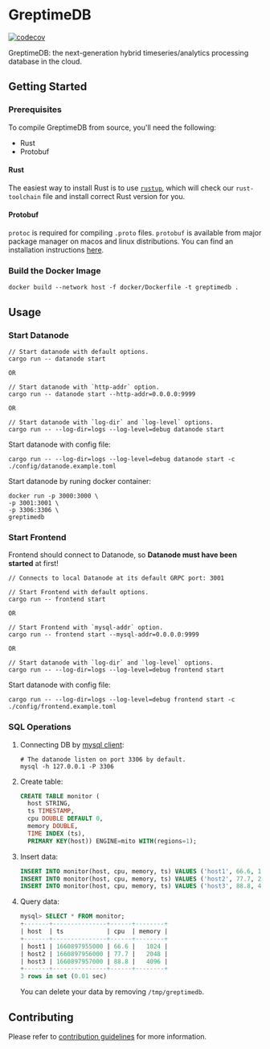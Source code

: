 # GreptimeDB

[![codecov](https://codecov.io/gh/GrepTimeTeam/greptimedb/branch/develop/graph/badge.svg?token=FITFDI3J3C)](https://codecov.io/gh/GrepTimeTeam/greptimedb)

GreptimeDB: the next-generation hybrid timeseries/analytics processing database in the cloud.

## Getting Started

### Prerequisites

To compile GreptimeDB from source, you'll need the following:
- Rust
- Protobuf

#### Rust

The easiest way to install Rust is to use [`rustup`](https://rustup.rs/), which will check our `rust-toolchain` file and install correct Rust version for you.

#### Protobuf

`protoc` is required for compiling `.proto` files. `protobuf` is available from
major package manager on macos and linux distributions. You can find an
installation instructions [here](https://grpc.io/docs/protoc-installation/).

### Build the Docker Image

```
docker build --network host -f docker/Dockerfile -t greptimedb .
```

## Usage

### Start Datanode

```
// Start datanode with default options.
cargo run -- datanode start

OR

// Start datanode with `http-addr` option.
cargo run -- datanode start --http-addr=0.0.0.0:9999

OR

// Start datanode with `log-dir` and `log-level` options.
cargo run -- --log-dir=logs --log-level=debug datanode start
```

Start datanode with config file:

```
cargo run -- --log-dir=logs --log-level=debug datanode start -c ./config/datanode.example.toml
```

Start datanode by runing docker container:

```
docker run -p 3000:3000 \
-p 3001:3001 \
-p 3306:3306 \
greptimedb
```

### Start Frontend

Frontend should connect to Datanode, so **Datanode must have been started** at first!

```
// Connects to local Datanode at its default GRPC port: 3001

// Start Frontend with default options.
cargo run -- frontend start

OR

// Start Frontend with `mysql-addr` option.
cargo run -- frontend start --mysql-addr=0.0.0.0:9999

OR

// Start datanode with `log-dir` and `log-level` options.
cargo run -- --log-dir=logs --log-level=debug frontend start
```

Start datanode with config file:

```
cargo run -- --log-dir=logs --log-level=debug frontend start -c ./config/frontend.example.toml
```

### SQL Operations

1. Connecting DB by [mysql client](https://dev.mysql.com/downloads/mysql/):

   ```
   # The datanode listen on port 3306 by default.
   mysql -h 127.0.0.1 -P 3306
   ```

2. Create table:

   ```SQL
   CREATE TABLE monitor (
     host STRING,
     ts TIMESTAMP,
     cpu DOUBLE DEFAULT 0,
     memory DOUBLE,
     TIME INDEX (ts),
     PRIMARY KEY(host)) ENGINE=mito WITH(regions=1);
   ```

3. Insert data:

   ```SQL
   INSERT INTO monitor(host, cpu, memory, ts) VALUES ('host1', 66.6, 1024, 1660897955000);
   INSERT INTO monitor(host, cpu, memory, ts) VALUES ('host2', 77.7, 2048, 1660897956000);
   INSERT INTO monitor(host, cpu, memory, ts) VALUES ('host3', 88.8, 4096, 1660897957000);
   ```

4. Query data:

   ```SQL
   mysql> SELECT * FROM monitor;
   +-------+---------------+------+--------+
   | host  | ts            | cpu  | memory |
   +-------+---------------+------+--------+
   | host1 | 1660897955000 | 66.6 |   1024 |
   | host2 | 1660897956000 | 77.7 |   2048 |
   | host3 | 1660897957000 | 88.8 |   4096 |
   +-------+---------------+------+--------+
   3 rows in set (0.01 sec)
   ```
   You can delete your data by removing `/tmp/greptimedb`.

## Contributing

Please refer to [contribution guidelines](CONTRIBUTING.md) for more information.
